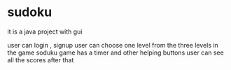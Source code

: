 # sudoku

it is a java project with gui


  user can login , signup
  user can choose one level from the three levels in the game
  soduku game has a timer and other helping buttons
  user can see all the scores after that
